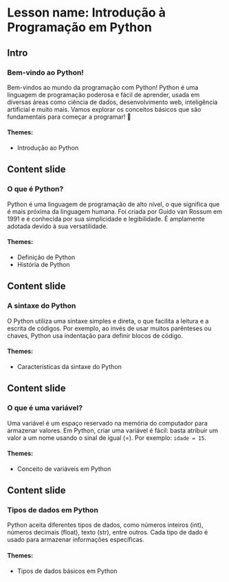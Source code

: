 # Lesson name: Introdução à Programação em Python

## Intro

### Bem-vindo ao Python!

Bem-vindos ao mundo da programação com Python! Python é uma linguagem de programação poderosa e fácil de aprender, usada em diversas áreas como ciência de dados, desenvolvimento web, inteligência artificial e muito mais. Vamos explorar os conceitos básicos que são fundamentais para começar a programar! 🐍

#### **Themes:**
- Introdução ao Python

## Content slide

### O que é Python?

Python é uma linguagem de programação de alto nível, o que significa que é mais próxima da linguagem humana. Foi criada por Guido van Rossum em 1991 e é conhecida por sua simplicidade e legibilidade. É amplamente adotada devido à sua versatilidade.

#### **Themes:**
- Definição de Python
- História de Python

## Content slide

### A sintaxe do Python

O Python utiliza uma sintaxe simples e direta, o que facilita a leitura e a escrita de códigos. Por exemplo, ao invés de usar muitos parênteses ou chaves, Python usa indentação para definir blocos de código.

#### **Themes:**
- Características da sintaxe do Python

## Content slide

### O que é uma variável?

Uma variável é um espaço reservado na memória do computador para armazenar valores. Em Python, criar uma variável é fácil: basta atribuir um valor a um nome usando o sinal de igual (=). Por exemplo: `idade = 15`.

#### **Themes:**
- Conceito de variáveis em Python

## Content slide

### Tipos de dados em Python

Python aceita diferentes tipos de dados, como números inteiros (int), números decimais (float), texto (str), entre outros. Cada tipo de dado é usado para armazenar informações específicas.

#### **Themes:**
- Tipos de dados básicos em Python
